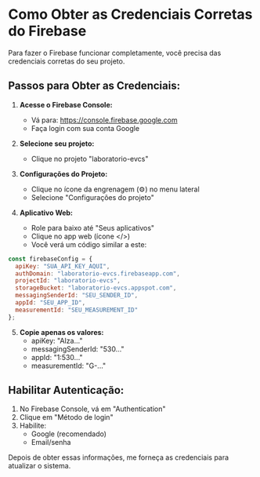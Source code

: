 # Como Obter as Credenciais Corretas do Firebase

Para fazer o Firebase funcionar completamente, você precisa das credenciais corretas do seu projeto.

## Passos para Obter as Credenciais:

1. **Acesse o Firebase Console:**
   - Vá para: https://console.firebase.google.com
   - Faça login com sua conta Google

2. **Selecione seu projeto:**
   - Clique no projeto "laboratorio-evcs"

3. **Configurações do Projeto:**
   - Clique no ícone da engrenagem (⚙️) no menu lateral
   - Selecione "Configurações do projeto"

4. **Aplicativo Web:**
   - Role para baixo até "Seus aplicativos"
   - Clique no app web (ícone </>)
   - Você verá um código similar a este:

```javascript
const firebaseConfig = {
  apiKey: "SUA_API_KEY_AQUI",
  authDomain: "laboratorio-evcs.firebaseapp.com",
  projectId: "laboratorio-evcs",
  storageBucket: "laboratorio-evcs.appspot.com",
  messagingSenderId: "SEU_SENDER_ID",
  appId: "SEU_APP_ID",
  measurementId: "SEU_MEASUREMENT_ID"
};
```

5. **Copie apenas os valores:**
   - apiKey: "AIza..."
   - messagingSenderId: "530..."
   - appId: "1:530..."
   - measurementId: "G-..."

## Habilitar Autenticação:

1. No Firebase Console, vá em "Authentication"
2. Clique em "Método de login"
3. Habilite:
   - Google (recomendado)
   - Email/senha

Depois de obter essas informações, me forneça as credenciais para atualizar o sistema.
